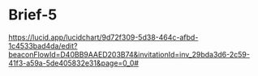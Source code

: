 # Brief-5
https://lucid.app/lucidchart/9d72f309-5d38-464c-afbd-1c4533bad4da/edit?beaconFlowId=D40BB9AAED203B74&invitationId=inv_29bda3d6-2c59-41f3-a59a-5de405832e31&page=0_0#
